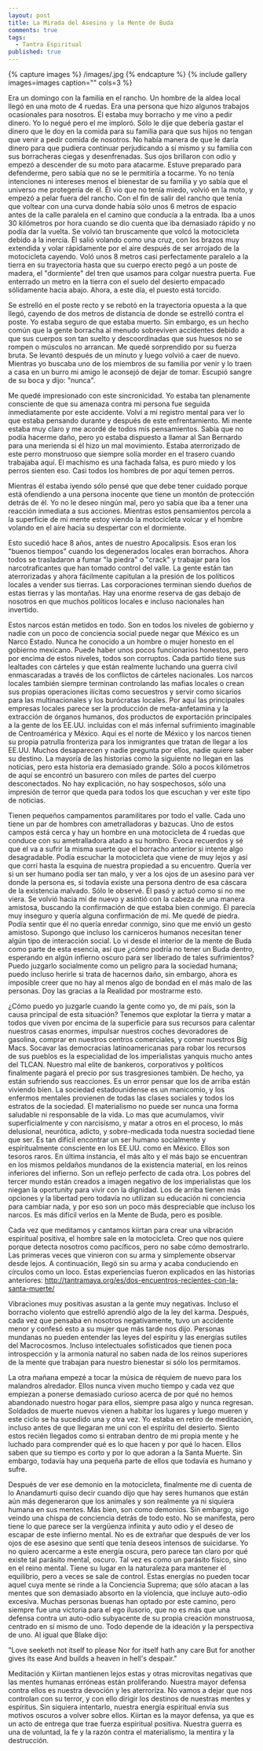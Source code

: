 ```yaml
---
layout: post
title: La Mirada del Asesino y la Mente de Buda
comments: true
tags: 
  - Tantra Espiritual
published: true
---
```







{% capture images %}
	/images/.jpg
{% endcapture %}
{% include gallery images=images caption="" cols=3 %}

Era un domingo con la familia en el rancho. Un hombre de la aldea local llegó en una moto de 4 ruedas. Era una persona que hizo algunos trabajos ocasionales para nosotros. Él estaba muy borracho y me vino a pedir dinero. Yo lo negué pero el me imploró. Sólo le dije que debería gastar el dinero que le doy en la comida para su familia para que sus hijos no tengan que venir a pedir comida de nosotros. No había manera de que le daría dinero para que pudiera continuar perjudicando a sí mismo y su familia con sus borracheras ciegas y desenfrenadas. Sus ojos brillaron con odio y empezó a descender de su moto para atacarme. Estuve preparado para defenderme, pero sabía que no se le permitiría a tocarme. Yo no tenía intenciones ni intereses menos el bienestar de su familia y yo sabía que el universo me protegería de él. Él vio que no tenía miedo, volvió en la moto, y empezó a pelar fuera del rancho. Con el fin de salir del rancho que tenía que voltear con una curva donde había sólo unos 6 metros de espacio antes de la calle paralela en el camino que conducía a la entrada. Iba a unos 30 kilómetros por hora cuando se dio cuenta que iba demasiado rápido y no podía dar la vuelta. Se volvió tan bruscamente que volcó la motocicleta debido a la inercia. Él salió volando como una cruz, con los brazos muy extendida y volar rápidamente por el aire después de ser arrojado de la motocicleta cayendo. Voló unos 8 metros casi perfectamente paralelo a la tierra en su trayectoria hasta que su cuerpo erecto pegó a un poste de madera, el "dormiente" del tren que usamos para colgar nuestra puerta. Fue enterrado un metro en la tierra con el suelo del desierto empacado sólidamente hacia abajo. Ahora, a este día, el puesto está torcido.

Se estrelló en el poste recto y se rebotó en la trayectoria opuesta a la que llegó, cayendo de dos metros de distancia de donde se estrelló contra el poste. Yo estaba seguro de que estaba muerto. Sin embargo, es un hecho común que la gente borracha al menudo sobreviven accidentes debido a que sus cuerpos son tan suelto y descoordinadas que sus huesos no se rompen o músculos no arrancan. Me quedé sorprendido por su fuerza bruta. Se levantó después de un minuto y luego volvió a caer de nuevo. Mientras yo buscaba uno de los miembros de su familia por venir y lo traen a casa en un burro mi amigo le aconsejó de dejar de tomar. Escupió sangre de su boca y dijo: "nunca".

Me quedé impresionado con este sincronicidad. Yo estaba tan plenamente consciente de que su amenaza contra mi persona fue seguida inmediatamente por este accidente. Volví a mi registro mental para ver lo que estaba pensando durante y después de este enfrentamiento. Mi mente estaba muy claro y me acordé de todos mis pensamientos. Sabía que no podía hacerme daño, pero yo estaba dispuesto a llamar al San Bernardo para una merienda si él hizo un mal movimiento. Estaba aterrorizado de este perro monstruoso que siempre solía morder en el trasero cuando trabajaba aquí. El machismo es una fachada falsa, es puro miedo y los perros sienten eso. Casi todos los hombres de por aquí temen perros.

Mientras él estaba iyendo sólo pensé que que debe tener cuidado porque está ofendiendo a una persona inocente que tiene un montón de protección detrás de él. Yo no le deseo ningún mal, pero yo sabía que iba a tener una reacción inmediata a sus acciones. Mientras estos pensamientos percola a la superficie de mi mente estoy viendo la motocicleta volcar y el hombre volando en el aire hacia su despertar con el dormiente.

Esto sucedió hace 8 años, antes de nuestro Apocalipsis. Esos eran los "buenos tiempos" cuando los degenerados locales eran borrachos. Ahora todos se trasladaron a fumar "la piedra" o "crack" y trabajar para los narcotraficantes que han tomado control del valle. La gente están tan aterrorizadas y ahora fácilmente capitulan a la presión de los políticos locales a vender sus tierras. Las corporaciones terminan siendo dueños de estas tierras y las montañas. Hay una enorme reserva de gas debajo de nosotros en que muchos políticos locales e incluso nacionales han invertido.

Estos narcos están metidos en todo. Son en todos los niveles de gobierno y nadie con un poco de conciencia social puede negar que México es un  Narco Estado. Nunca he conocido a un hombre o mujer honesto en el gobierno mexicano. Puede haber unos pocos funcionarios honestos, pero por encima de estos niveles, todos son corruptos. Cada partido tiene sus lealtades con cárteles y que están realmente luchando una guerra civil enmascaradas a través de los conflictos de cárteles nacionales. Los narcos locales también siempre terminan controlando las mafias locales o crean sus propias operaciones ilícitas como secuestros y servir como sicarios para las multinacionales y los burócratas locales. Por aquí las principales empresas locales parece ser la producción de meta-anfetamina y la extracción de órganos humanos, dos productos de exportación principales a la gente de los EE.UU. incluidas con el más infernal sufrimiento imaginable de Centroamérica y México. Aquí es el norte de México y los narcos tienen su propia patrulla fronteriza para los inmigrantes que tratan de llegar a los EE.UU. Muchos desaparecen y nadie pregunta por ellos, nadie quiere saber su destino. La mayoría de las historias como la siguiente no llegan en las noticias, pero esta historia era demasiado grande. Sólo a pocos kilómetros de aquí se encontró un basurero con miles de partes del cuerpo desconectados. No hay explicación, no hay sospechosos, sólo una impresión de terror que queda para todos los que escuchan y ver este tipo de noticias.

Tienen pequeños campamentos paramilitares por todo el valle. Cada uno tiene un par de hombres con ametralladoras y bazucas. Uno de estos campos está cerca y hay un hombre en una motocicleta de 4 ruedas que conduce con su ametralladora atado a su hombro. Evoca recuerdos y sé que el va a sufrir la misma suerte que el borracho anterior si intente algo desagradable. Podía escuchar la motocicleta que viene de muy lejos y así que corrí hasta la esquina de nuestra propiedad a su encuentro. Quería ver si un ser humano podía ser tan malo, y ver a los ojos de un asesino para ver donde la persona es, si todavía existe una persona dentro de esa cáscara de la existencia malvado. Sólo le observé. Él pasó y actuó como si no me viera. Se volvió hacia mí de nuevo y asintió con la cabeza de una manera amistosa, buscando la confirmación de que estaba bien conmigo. Él parecía muy inseguro y quería alguna confirmación de mi. Me quedé de piedra. Podía sentir que él no quería enredar conmigo, sino que me envió un gesto amistoso. Supongo que incluso los carniceros humanos necesitan tener algún tipo de interacción social. Lo vi desde el interior de la mente de Buda como parte de esta esencia, así que ¿cómo podría no tener un Buda dentro, esperando en algún infierno oscuro para ser liberado de tales sufrimientos? Puedo juzgarlo socialmente como un peligro para la sociedad humana; puedo incluso herirle si trata de hacernos daño, sin embargo, ahora es imposible creer que no hay al menos algo de bondad en el más malo de las personas. Doy las gracias a la Realidad por mostrarme esto.

¿Cómo puedo yo juzgarle cuando la gente como yo, de mi país, son la causa principal de esta situación? Tenemos que explotar la tierra y matar a todos que viven por encima de la superficie para sus recursos para calentar nuestros casas enormes, impulsar nuestros coches devoradores de gasolina, comprar en nuestros centros comerciales, y comer nuestros Big Macs. Socavar las democracias latinoamericanas para robar los recursos de sus pueblos es la especialidad de los imperialistas yanquis mucho antes del TLCAN.  Nuestro mal elite de bankeros, corporativos y politicos finalmente pagará el precio por sus trasgresiones también. De hecho, ya están sufriendo sus reacciones. Es un error pensar que los de arriba están viviendo bíen. La sociedad estadounidense es un manicomio, y los enfermos mentales provienen de todas las clases sociales y todos los estratos de la sociedad. El materialismo no puede ser nunca una forma saludable ni responsable de la vida. Lo mas que acumulamos, vivir superficialmente y con narcisismo, y matar a otros en el proceso, lo más delusional, neurótica, adicto, y sobre-medicada toda nuestra sociedad tiene que ser. Es tan difícil encontrar un ser humano socialmente y espiritualmente consciente en los EE.UU. como en México. Ellos son tesoros raros. En última instancia, el más alto y el más bajo se encuentran en los mismos peldaños mundanos de la existencia material, en los reinos inferiores del infierno. Son un reflejo perfecto de cada otra. Los pobres del tercer mundo están creados a imagen negativo de los imperialistas que los niegan la oportunity para vivir con la dignidad. Los de arriba tienen más opciones y la libertad pero todavía no utilizan su educación ni conciencia para cambiar nada, y por eso son un poco más despreciable que incluso los narcos. Es más difícil verlos en la Mente de Buda, pero es posible.

Cada vez que meditamos y cantamos kiirtan para crear una vibración espiritual positiva, el hombre sale en la motocicleta. Creo que nos quiere porque detecta nosotros como pacíficos, pero no sabe cómo demostrarlo. Las primeras veces que vinieron con su arma y simplemente observar desde lejos. A continuación, llegó sin su arma y acaba conduciendo en círculos como un loco. Estas experiencias fueron explicados en las historias anteriores: <a href="http://tantramaya.org/es/dos-encuentros-recientes-con-la-santa-muerte/">http://tantramaya.org/es/dos-encuentros-recientes-con-la-santa-muerte/</a>   

Vibraciones muy positivas asustan a la gente muy negativas. Incluso el borracho violento que estrelló aprendió algo de la ley del karma. Después, cada vez que pensaba en nosotros negativamente, tuvo un accidente menor y confesó esto a su mujer que más tarde nos dijo. Personas mundanas no pueden entender las leyes del espíritu y las energías sutiles del Macrocosmos. Incluso intelectuales sofisticados que tienen poca introspección y la armonía natural no saben nada de los reinos superiores de la mente que trabajan para nuestro bienestar si sólo los permitamos.

La otra mañana empezé a tocar la música de réquiem de nuevo para los malandros alredador. Ellos nunca viven mucho tiempo y cada vez que empiezan a ponerse demasiado curioso acerca de por qué no hemos abandonado nuestro hogar para ellos, siempre pasa algo y nunca regresan. Soldados de muerte nuevos vienen a habitar los lugares y luego mueren y este ciclo se ha sucedido una y otra vez. Yo estaba en retiro de meditación, incluso antes de que llegaran me uní con el espíritu del desierto. Siento estos recién llegados como si entraban dentro de mi propia mente y he luchado para comprender qué es lo que hacen y por qué lo hacen. Ellos saben que su tiempo es corto y por lo que adoran a la Santa Muerte. Sin embargo, todavía hay una pequeña parte de ellos que todavía es humano y sufre.

Después de ver ese demonio en la motocicleta, finalmente me di cuenta de lo Anandamurti quiso decir cuando dijo que hay seres humanos que están aún más degeneraron que los animales y son realmente ya ni siquiera humana en sus mentes. Más bien, son como demonios. Sin embargo, sigo veindo una chispa de conciencia detrás de todo esto. No se manifesta, pero tiene lo que parece ser la vergüenza infinita y auto odio y el deseo de escapar de este infierno mental. No es de extrañar que después de ver los ojos de ese asesino que sentí que tenía deseos intensos de suicidarse. Yo no quiero acercarme a este energía oscura, pero parece tan claro por qué existe tal parásito mental, oscuro. Tal vez es como un parásito físico, sino en el reino mental. Tiene su lugar en la naturaleza para mantener el equilibrio, pero a veces se sale de control. Estas energías no pueden tocar aquel cuya mente se rinde a la Conciencia Suprema; que sólo atacan a las mentes que son demasiado absorto en la violencia, que incluye auto-odio excesiva. Muchas personas buenas han optado por este camino, pero siempre fue una victoria para el ego ilusorio, que no es más que una defensa contra un auto-odio subyacente de su propia creación monstruosa, centrado en sí mismo de uno. Todo depende de la ideación y la perspectiva de uno. Al igual que Blake dijo:

"Love seeketh not itself to please
Nor for itself hath any care 
But for another gives its ease 
And builds a heaven in hell's despair." 

Meditación y Kiirtan mantienen lejos estas y otras microvitas negativas que las mentes humanas erróneas están proliferando. Nuestra mayor defensa contra ellos es nuestra devoción y les aterroriza. No vamos a dejar que nos controlan con su terror, y con ello dirigir los destinos de nuestras mentes y espíritus. Sin siquiera intentarlo, nuestra energía espiritual envía sus motivos oscuros a volver sobre ellos. Kiirtan es la mayor defensa, ya que es un acto de entrega que trae fuerza espiritual positiva. Nuestra guerra es una de voluntad, la fe y la razón contra el materialismo, la mentira y la destrucción.
